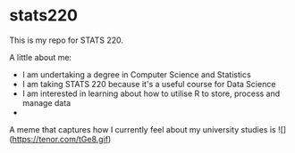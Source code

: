 # stats220

This is my repo for STATS 220. 

A little about me:

- I am undertaking a degree in Computer Science and Statistics
- I am taking STATS 220 because it's a useful course for Data Science
- I am interested in learning about how to utilise R to store, process and manage data
- 
A meme that captures how I currently feel about my university studies is ![]
(https://tenor.com/tGe8.gif)
